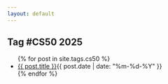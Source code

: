 ```yaml
---
layout: default
---
```


<section class="posts">
<h1>Tag #CS50 2025</h1>
    <ul>
      {% for post in site.tags.cs50 %}
      <li><a class="post" href="{{ post.url }}">{{ post.title }}</a><time datetime="{{ post.date | date_to_xmlschema }}">{{ post.date | date: "%m-%d-%Y" }}</time></li>
      {% endfor %}
    </ul>
    
</section>